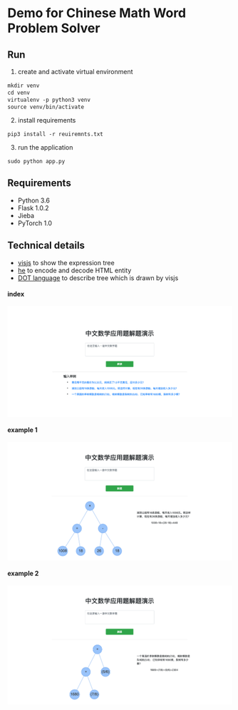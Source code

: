 # Demo for Chinese Math Word Problem Solver

## Run 
1. create and activate virtual environment 
```
mkdir venv
cd venv
virtualenv -p python3 venv
source venv/bin/activate
```
2. install requirements
```
pip3 install -r reuiremnts.txt
```
3. run the application
```
sudo python app.py
```

## Requirements
- Python 3.6
- Flask 1.0.2
- Jieba
- PyTorch 1.0

## Technical details
- [visjs](http://visjs.org/) to show the expression tree
- [he](https://github.com/mathiasbynens/he) to encode and decode HTML entity
- [DOT language](https://en.wikipedia.org/wiki/DOT_(graph_description_language)) to describe tree which is drawn by visjs 

<h4>index</h4>
<img src="readme/index.png" align="center">

<h4>example 1</h4>
<img src="readme/example_1.png" align="center"> 

<h4>example 2</h4>
<img src="readme/example_2.png" align="center">
